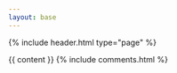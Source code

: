 ```yaml
---
layout: base
---
```


{% include header.html type="page" %}

<div class="container-md" role="main">
  <div class="row">
    <div class="col-sm-8 offset-sm-2 col-md-8 offset-md-2 col-xl-8 offset-xl-2 col-lg-8 offset-lg-2">
      {{ content }}
      {% include comments.html %}
    </div>
  </div>
</div>
